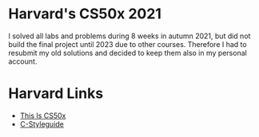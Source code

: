# Harvard's CS50x 2021

I solved all labs and problems during 8 weeks in autumn 2021, but did not build the final project until 2023 due to other courses. Therefore I had to resubmit my old solutions and decided to keep them also in my personal account.


# Harvard Links

- [This Is CS50x](https://cs50.harvard.edu/x/2023/)
- [C-Styleguide](https://github.com/cs50/cs50.readthedocs.io/blob/main/style/c.md)
